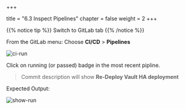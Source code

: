 +++

title = "6.3 Inspect Pipelines"
chapter = false
weight = 2
+++

{{% notice tip %}}
Switch to GitLab tab
{{% /notice %}}

From the GitLab menu: Choose __CI/CD__ > __Pipelines__

![ci-run](/images/lab6/new_ci_run.png)

Click on running (or passed) badge in the most recent pipline. 

> Commit description will show __Re-Deploy Vault HA deployment__

Expected Output:

![show-run](/images/lab6/showpipline.png)

